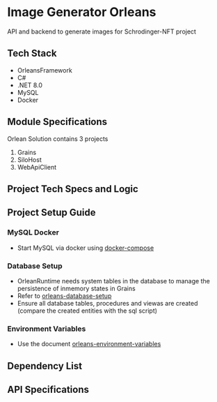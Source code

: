 # Image Generator Orleans

API and backend to generate images for Schrodinger-NFT project

## Tech Stack

- OrleansFramework
- C#
- .NET 8.0
- MySQL
- Docker

## Module Specifications

Orlean Solution contains 3 projects
1. Grains
2. SiloHost
3. WebApiClient


## Project Tech Specs and Logic



## Project Setup Guide

### MySQL Docker

- Start MySQL via docker using [docker-compose](./setup-guide/docker-compose.yml)

### Database Setup

- OrleanRuntime needs system tables in the database to manage the persistence of inmemory states in Grains
- Refer to [orleans-database-setup](./setup-guide/orleans-database-setup.MD)
- Ensure all database tables, procedures and viewas are created (compare the created entities with the sql script)

### Environment Variables

- Use the document [orleans-environment-variables](./setup-guide/orleans-environment-variables.MD)


## Dependency List



## API Specifications


